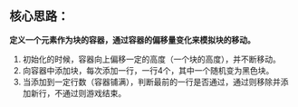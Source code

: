 ## 核心思路：
**定义一个元素作为块的容器，通过容器的偏移量变化来模拟块的移动。**
1. 初始化的时候，容器向上偏移一定的高度（一个块的高度），并不断移动。
2. 向容器中添加块，每次添加一行，一行4个，其中一个随机变为黑色块。
3. 当添加到一定行数（容器铺满），判断最前的一行是否通过，通过则移除并添加新行，不通过则游戏结束。

